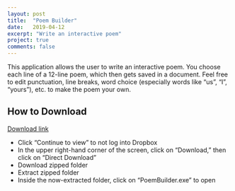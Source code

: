 ```yaml
---
layout: post
title:  "Poem Builder"
date:   2019-04-12
excerpt: "Write an interactive poem"
project: true
comments: false
---
```


This application allows the user to write an interactive poem. You choose each line of a 12-line poem, which then gets saved in a document. Feel free to edit punctuation, line breaks, word choice (especially words like “us”, “I”, “yours”), etc. to make the poem your own.  
## How to Download
[Download link](https://www.dropbox.com/s/zwzagms814mgyxj/PoemBuilder.zip?dl=0)

* Click “Continue to view” to not log into Dropbox
* In the upper right-hand corner of the screen, click on “Download,” then click on “Direct Download”
* Download zipped folder
* Extract zipped folder
* Inside the now-extracted folder, click on “PoemBuilder.exe” to open
